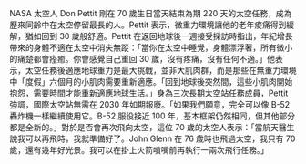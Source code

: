 NASA 太空人 Don Pettit 剛在 70 歲生日當天結束為期 220 天的太空任務，成為歷來同齡中在太空停留最長的人。Pettit 表示，微重力環境讓他的老年痠痛得到緩解，猶如回到 30 歲般舒適。Pettit 在返回地球後一週接受採訪時指出，年紀增長帶來的身體不適在太空中消失無蹤：「當你在太空中睡覺，身體漂浮著，所有微小的痛楚都會痊癒。你會感覺自己重回 30 歲，沒有疼痛，沒有任何不適。」他表示，太空任務後適應地球重力是最大挑戰，並非大肌肉群，而是那些在無重力環境中「度假」六個月的小肌肉需要重新適應。「回到地球後突然間，這些小肌肉開始抱怨，需要時間才能重新適應地球生活。」身為三次長期太空站任務成員，Pettit 強調，國際太空站無需在 2030 年如期報廢。「如果我們願意，完全可以像 B-52 轟炸機一樣繼續使用它。B-52 服役接近 100 年，基本框架仍然相同，但其他部分都是全新的。」對於是否會再次飛向太空，這位 70 歲的太空人表示：「當航天醫生說我可以再飛時，我就準備好了。John Glenn 在 76 歲時也飛過太空，我只有 70 歲，還有幾年好光景。我可以在掛上火箭噴嘴前再執行一兩次飛行任務。」